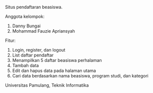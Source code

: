 Situs pendaftaran beasiswa.

Anggota kelompok:
1. Danny Bungai
2. Mohammad Fauzie Apriansyah

Fitur:
1. Login, register, dan logout
2. List daftar pendaftar
3. Menampilkan 5 daftar beasiswa perhalaman
4. Tambah data
5. Edit dan hapus data pada halaman utama
6. Cari data berdasarkan nama beasiswa, program studi, dan kategori

Universitas Pamulang, Teknik Informatika

